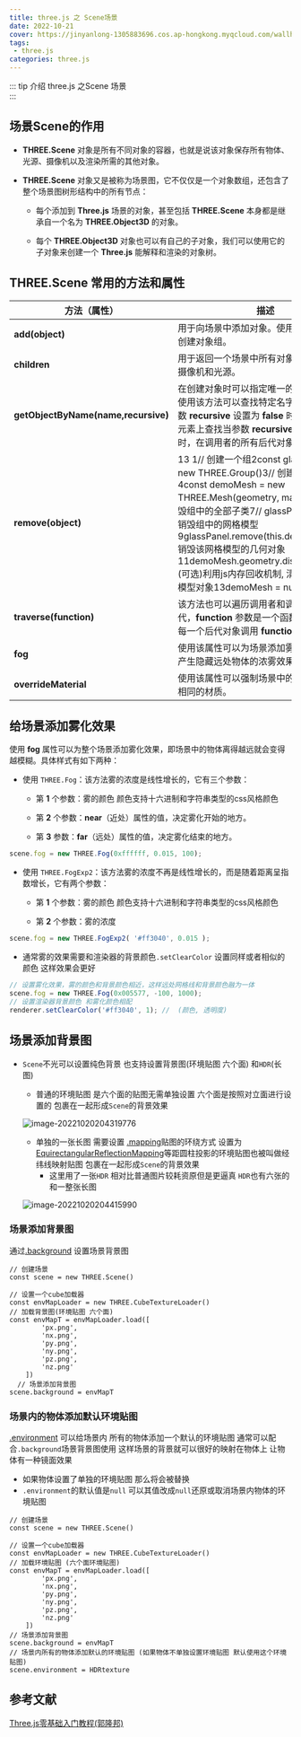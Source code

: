 ```yaml
---
title: three.js 之 Scene场景
date: 2022-10-21
cover: https://jinyanlong-1305883696.cos.ap-hongkong.myqcloud.com/wallhaven-28ve6mX.jpg
tags:
 - three.js
categories: three.js
---
```


::: tip 介绍
three.js 之Scene 场景<br>
:::

<!-- more -->

## 场景Scene的作用

* **THREE.Scene** 对象是所有不同对象的容器，也就是说该对象保存所有物体、光源、摄像机以及渲染所需的其他对象。

* **THREE.Scene** 对象又是被称为场景图，它不仅仅是一个对象数组，还包含了整个场景图树形结构中的所有节点：

  - 每个添加到 **Three.js** 场景的对象，甚至包括 **THREE.Scene** 本身都是继承自一个名为 **THREE.Object3D** 的对象。

  - 每个 **THREE.Object3D** 对象也可以有自己的子对象，我们可以使用它的子对象来创建一个 **Three.js** 能解释和渲染的对象树。



## THREE.Scene 常用的方法和属性

| **方法（属性）**                    | **描述**                                                     |
| ----------------------------------- | ------------------------------------------------------------ |
| **add(object)**                     | 用于向场景中添加对象。使用该方法还可以创建对象组。           |
| **children**                        | 用于返回一个场景中所有对象的列表，包括摄像机和光源。         |
| **getObjectByName(name,recursive)** | 在创建对象时可以指定唯一的标识 **name**，使用该方法可以查找特定名字的对象。 当参数 **recursive** 设置为 **false** 时，在调用者子元素上查找当参数 **recursive** 设置为 **true** 时，在调用者的所有后代对象上查找 |
| **remove(object)**                  | 13 1// 创建一个组2const glassPanel = new THREE.Group()3// 创建一个网格模型4const demoMesh = new THREE.Mesh(geometry, material)5​6// 销毁组中的全部子类7// glassPanel.clear()8// 销毁组中的网格模型9glassPanel.remove(this.demoMesh)10// 销毁该网格模型的几何对象11demoMesh.geometry.dispose()12// (可选)利用js内存回收机制, 清除创建的网格模型对象13demoMesh = null as nulljs |
| **traverse(function)**              | 该方法也可以遍历调用者和调用者的所有后代，**function** 参数是一个函数，被调用者和每一个后代对象调用 **function** 方法。 |
| **fog**                             | 使用该属性可以为场景添加雾化效果，可以产生隐藏远处物体的浓雾效果。 |
| **overrideMaterial**                | 使用该属性可以强制场景中的所有物体使用相同的材质。           |

## 给场景添加雾化效果

使用 **fog** 属性可以为整个场景添加雾化效果，即场景中的物体离得越远就会变得越模糊。具体样式有如下两种：

* 使用 `THREE.Fog`：该方法雾的浓度是线性增长的，它有三个参数：

  - 第 **1** 个参数：雾的颜色 颜色支持十六进制和字符串类型的css风格颜色

  - 第 **2** 个参数：**near**（近处）属性的值，决定雾化开始的地方。

  - 第 **3** 参数：**far**（远处）属性的值，决定雾化结束的地方。

```js
scene.fog = new THREE.Fog(0xffffff, 0.015, 100);
```

* 使用 `THREE.FogExp2`：该方法雾的浓度不再是线性增长的，而是随着距离呈指数增长，它有两个参数：

  - 第 **1** 个参数：雾的颜色 颜色支持十六进制和字符串类型的css风格颜色

  - 第 **2** 个参数：雾的浓度

```js
scene.fog = new THREE.FogExp2( '#ff3040', 0.015 );
```

* 通常雾的效果需要和渲染器的背景颜色`.setClearColor` 设置同样或者相似的颜色 这样效果会更好

```js
// 设置雾化效果，雾的颜色和背景颜色相近，这样远处网格线和背景颜色融为一体
scene.fog = new THREE.Fog(0x005577, -100, 1000);
// 设置渲染器背景颜色 和雾化颜色相配    
renderer.setClearColor('#ff3040', 1); //  (颜色, 透明度)
```

## 场景添加背景图

* `Scene`不光可以设置纯色背景 也支持设置背景图(环境贴图 六个面) 和`HDR`(长图)

  * 普通的环境贴图 是六个面的贴图无需单独设置 六个面是按照对立面进行设置的 包裹在一起形成`Scene`的背景效果

  ![image-20221020204319776](https://jinyanlong-1305883696.cos.ap-hongkong.myqcloud.com/202210202043826.png)

  * 单独的一张长图 需要设置 [.mapping](https://threejs.org/docs/index.html?q=text#api/zh/textures/Texture.mapping)贴图的环绕方式 设置为[EquirectangularReflectionMapping](https://threejs.org/docs/index.html?q=text#api/zh/constants/Textures)等距圆柱投影的环境贴图也被叫做经纬线映射贴图 包裹在一起形成`Scene`的背景效果
    *  这里用了一张`HDR` 相对比普通图片较耗资原但是更逼真 `HDR`也有六张的和一整张长图

  ![image-20221020204415990](https://jinyanlong-1305883696.cos.ap-hongkong.myqcloud.com/202210202044100.png)

### **场景添加背景图**

通过[.background](https://threejs.org/docs/index.html?q=scene#api/zh/scenes/Scene.background) 设置场景背景图

```tsx
// 创建场景
const scene = new THREE.Scene()

// 设置一个cube加载器
const envMapLoader = new THREE.CubeTextureLoader()
// 加载背景图(环境贴图 六个面)
const envMapT = envMapLoader.load([
		'px.png',
		'nx.png',
		'py.png',
		'ny.png',
		'pz.png',
		'nz.png'
	])
  // 场景添加背景图
scene.background = envMapT
```

### 场景内的物体添加默认环境贴图

[.environment](https://threejs.org/docs/index.html?q=scene#api/zh/scenes/Scene.environment) 可以给场景内 所有的物体添加一个默认的环境贴图 通常可以配合`.background`场景背景图使用 这样场景的背景就可以很好的映射在物体上 让物体有一种镜面效果

* 如果物体设置了单独的环境贴图 那么将会被替换 
* `.environment`的默认值是`null` 可以其值改成`null`还原或取消场景内物体的环境贴图

```tsx
// 创建场景
const scene = new THREE.Scene()

// 设置一个cube加载器
const envMapLoader = new THREE.CubeTextureLoader()
// 加载环境贴图 (六个面环境贴图)
const envMapT = envMapLoader.load([
		'px.png',
		'nx.png',
		'py.png',
		'ny.png',
		'pz.png',
		'nz.png'
	])
// 场景添加背景图
scene.background = envMapT
// 场景内所有的物体添加默认的环境贴图 (如果物体不单独设置环境贴图 默认使用这个环境贴图)
scene.environment = HDRtexture
```

##  参考文献

[Three.js零基础入门教程(郭隆邦)](http://www.yanhuangxueyuan.com/Three.js/)
